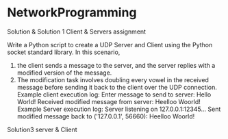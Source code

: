 # NetworkProgramming

Solution & Solution 1
Client &amp; Servers assignment

Write a Python script to create a UDP Server and Client using
the Python socket standard library. 
In this scenario, 
1) the client sends a message to the server, and the server replies
with a modified version of the message.
2) The modification task involves doubling every vowel in the
received message before sending it back to the client over the
UDP connection.
Example client execution log:
Enter message to send to server: Hello World!
Received modified message from server: Heelloo Woorld!
Example Server execution log:
Server listening on 127.0.0.1:12345...
Sent modified message back to ('127.0.0.1', 56660): Heelloo Woorld!

Solution3 server & Client

